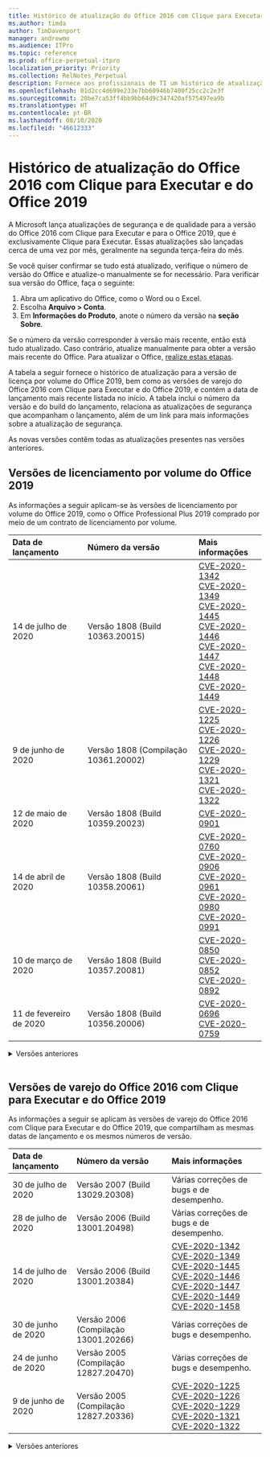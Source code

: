 ```yaml
---
title: Histórico de atualização do Office 2016 com Clique para Executar e do Office 2019
ms.author: timda
author: TimDavenport
manager: andrewmo
ms.audience: ITPro
ms.topic: reference
ms.prod: office-perpetual-itpro
localization_priority: Priority
ms.collection: RelNotes_Perpetual
description: Fornece aos profissionais de TI um histórico de atualização para versões perpétuas do Office 2016 e 2019 com Clique para Executar
ms.openlocfilehash: 01d2cc4d699e233e7bb60946b7400f25cc2c2e3f
ms.sourcegitcommit: 20be7ca53ff4bb9bb64d9c347420af575497ea9b
ms.translationtype: HT
ms.contentlocale: pt-BR
ms.lasthandoff: 08/10/2020
ms.locfileid: "46612333"
---
```

# <a name="update-history-for-office-2016-c2r-and-office-2019"></a>Histórico de atualização do Office 2016 com Clique para Executar e do Office 2019

A Microsoft lança atualizações de segurança e de qualidade para a versão do Office 2016 com Clique para Executar e para o Office 2019, que é exclusivamente Clique para Executar. Essas atualizações são lançadas cerca de uma vez por mês, geralmente na segunda terça-feira do mês.

Se você quiser confirmar se tudo está atualizado, verifique o número de versão do Office e atualize-o manualmente se for necessário. Para verificar sua versão do Office, faça o seguinte:

  1.    Abra um aplicativo do Office, como o Word ou o Excel.
  2.    Escolha **Arquivo > Conta**.
  3.    Em **Informações do Produto**, anote o número da versão na **seção Sobre**.

Se o número da versão corresponder à versão mais recente, então está tudo atualizado. Caso contrário, atualize manualmente para obter a versão mais recente do Office. Para atualizar o Office, [realize estas etapas](https://support.office.com/article/2ab296f3-7f03-43a2-8e50-46de917611c5).


A tabela a seguir fornece o histórico de atualização para a versão de licença por volume do Office 2019, bem como as versões de varejo do Office 2016 com Clique para Executar e do Office 2019, e contém a data de lançamento mais recente listada no início. A tabela inclui o número da versão e do build do lançamento, relaciona as atualizações de segurança que acompanham o lançamento, além de um link para mais informações sobre a atualização de segurança.

As novas versões contêm todas as atualizações presentes nas versões anteriores.

## <a name="volume-licensed-versions-of-office-2019"></a>Versões de licenciamento por volume do Office 2019
As informações a seguir aplicam-se às versões de licenciamento por volume do Office 2019, como o Office Professional Plus 2019 comprado por meio de um contrato de licenciamento por volume.

[//]: # (NÃO REMOVA O INÍCIO DA TABELA VL)


|**Data de lançamento**|**Número da versão**|**Mais informações**|
|:-----|:-----|:-----|
|14 de julho de 2020   |Versão 1808 (Build 10363.20015)  |[CVE-2020-1342](https://portal.msrc.microsoft.com/pt-BR/security-guidance/advisory/CVE-2020-1342) <br/>[CVE-2020-1349](https://portal.msrc.microsoft.com/pt-BR/security-guidance/advisory/CVE-2020-1349) <br/>[CVE-2020-1445](https://portal.msrc.microsoft.com/pt-BR/security-guidance/advisory/CVE-2020-1445) <br/>[CVE-2020-1446](https://portal.msrc.microsoft.com/pt-BR/security-guidance/advisory/CVE-2020-1446) <br/>[CVE-2020-1447](https://portal.msrc.microsoft.com/pt-BR/security-guidance/advisory/CVE-2020-1447) <br/>[CVE-2020-1448](https://portal.msrc.microsoft.com/pt-BR/security-guidance/advisory/CVE-2020-1448) <br/>[CVE-2020-1449](https://portal.msrc.microsoft.com/pt-BR/security-guidance/advisory/CVE-2020-1449) <br/>|
|9 de junho de 2020   |Versão 1808 (Compilação 10361.20002)  |[CVE-2020-1225](https://portal.msrc.microsoft.com/pt-BR/security-guidance/advisory/CVE-2020-1225) <br/> [CVE-2020-1226](https://portal.msrc.microsoft.com/pt-BR/security-guidance/advisory/CVE-2020-1226) <br/>[CVE-2020-1229](https://portal.msrc.microsoft.com/pt-BR/security-guidance/advisory/CVE-2020-1229) <br/>[CVE-2020-1321](https://portal.msrc.microsoft.com/pt-BR/security-guidance/advisory/CVE-2020-1321) <br/>[CVE-2020-1322](https://portal.msrc.microsoft.com/pt-BR/security-guidance/advisory/CVE-2020-1322) <br/>|
|12 de maio de 2020   |Versão 1808 (Build 10359.20023)  |[CVE-2020-0901](https://portal.msrc.microsoft.com/pt-BR/security-guidance/advisory/CVE-2020-0901) <br/> |
|14 de abril de 2020   |Versão 1808 (Build 10358.20061)  |[CVE-2020-0760](https://portal.msrc.microsoft.com/pt-BR/security-guidance/advisory/CVE-2020-0760) <br/> [CVE-2020-0906](https://portal.msrc.microsoft.com/pt-BR/security-guidance/advisory/CVE-2020-0906) <br/> [CVE-2020-0961](https://portal.msrc.microsoft.com/pt-BR/security-guidance/advisory/CVE-2020-0961) <br/> [CVE-2020-0980](https://portal.msrc.microsoft.com/pt-BR/security-guidance/advisory/CVE-2020-0980) <br/>[CVE-2020-0991](https://portal.msrc.microsoft.com/pt-BR/security-guidance/advisory/CVE-2020-0991) <br/> |
|10 de março de 2020   |Versão 1808 (Build 10357.20081)  |[CVE-2020-0850](https://portal.msrc.microsoft.com/pt-BR/security-guidance/advisory/CVE-2020-0850) <br/> [CVE-2020-0852](https://portal.msrc.microsoft.com/pt-BR/security-guidance/advisory/CVE-2020-0852) <br/> [CVE-2020-0892](https://portal.msrc.microsoft.com/pt-BR/security-guidance/advisory/CVE-2020-0892) <br/>  |
|11 de fevereiro de 2020   |Versão 1808 (Build 10356.20006)  |[CVE-2020-0696](https://portal.msrc.microsoft.com/pt-BR/security-guidance/advisory/CVE-2020-0696) <br/> [CVE-2020-0759](https://portal.msrc.microsoft.com/pt-BR/security-guidance/advisory/CVE-2020-0759) <br/>  |


[//]: # (NÃO REMOVA O FINAL DA TABELA VL)

<details>
<summary>Versões anteriores</summary>
 
[//]: # (NÃO REMOVA O INÍCIO DA ANTIGA TABELA VL)


|**Data de lançamento**|**Número da versão**|**Mais informações**|
|:-----|:-----|:-----|


[//]: # (NÃO REMOVA O FINAL DA ANTIGA TABELA VL)

</details>


<br/>

## <a name="retail-versions-of-office-2016-c2r-and-office-2019"></a>Versões de varejo do Office 2016 com Clique para Executar e do Office 2019
As informações a seguir se aplicam às versões de varejo do Office 2016 com Clique para Executar e do Office 2019, que compartilham as mesmas datas de lançamento e os mesmos números de versão.

[//]: # (NÃO REMOVA O INÍCIO DA TABELA DE VAREJO)


|**Data de lançamento**|**Número da versão**|**Mais informações**|
|:-----|:-----|:-----|
|30 de julho de 2020|Versão 2007 (Build 13029.20308)  |Várias correções de bugs e de desempenho.  <br/>  |
|28 de julho de 2020|Versão 2006 (Build 13001.20498)  |Várias correções de bugs e de desempenho.  <br/>  |
|14 de julho de 2020|Versão 2006 (Build 13001.20384)  |[CVE-2020-1342](https://portal.msrc.microsoft.com/pt-BR/security-guidance/advisory/CVE-2020-1342) <br/>[CVE-2020-1349](https://portal.msrc.microsoft.com/pt-BR/security-guidance/advisory/CVE-2020-1349) <br/>[CVE-2020-1445](https://portal.msrc.microsoft.com/pt-BR/security-guidance/advisory/CVE-2020-1445) <br/>[CVE-2020-1446](https://portal.msrc.microsoft.com/pt-BR/security-guidance/advisory/CVE-2020-1446) <br/>[CVE-2020-1447](https://portal.msrc.microsoft.com/pt-BR/security-guidance/advisory/CVE-2020-1447) <br/>[CVE-2020-1449](https://portal.msrc.microsoft.com/pt-BR/security-guidance/advisory/CVE-2020-1449) <br/>[CVE-2020-1458](https://portal.msrc.microsoft.com/pt-BR/security-guidance/advisory/CVE-2020-1458) <br/>|
|30 de junho de 2020|Versão 2006 (Compilação 13001.20266)  |Várias correções de bugs e desempenho.  <br/>  |
|24 de junho de 2020|Versão 2005 (Compilação 12827.20470)  |Várias correções de bugs e desempenho.  <br/>  |
|9 de junho de 2020|Versão 2005 (Compilação 12827.20336)  |[CVE-2020-1225](https://portal.msrc.microsoft.com/pt-BR/security-guidance/advisory/CVE-2020-1225)  <br/> [CVE-2020-1226](https://portal.msrc.microsoft.com/pt-BR/security-guidance/advisory/CVE-2020-1226)  <br/> [CVE-2020-1229](https://portal.msrc.microsoft.com/pt-BR/security-guidance/advisory/CVE-2020-1229)  <br/> [CVE-2020-1321](https://portal.msrc.microsoft.com/pt-BR/security-guidance/advisory/CVE-2020-1321)  <br/> [CVE-2020-1322](https://portal.msrc.microsoft.com/pt-BR/security-guidance/advisory/CVE-2020-1322)  <br/>|


[//]: # (NÃO REMOVA O FINAL DA TABELA DE VAREJO)

<details>
<summary>Versões anteriores</summary>
 
[//]: # (NÃO REMOVA O INÍCIO DA ANTIGA TABELA DE VAREJO)


|**Data de lançamento**|**Número da versão**|**Mais informações**|
|:-----|:-----|:-----|
|2 de junho de 2020|Versão 2005 (Compilação 12827.20268)  |Várias correções de bugs e de desempenho.  <br/>  |
|21 de maio de 2020|Versão 2004 (Compilação 12730.20352)  |Várias correções de bugs e de desempenho.  <br/>  |
|12 de maio de 2020|Versão 2004 (Build 12730.20270)  |[CVE-2020-0901](https://portal.msrc.microsoft.com/pt-BR/security-guidance/advisory/CVE-2020-0901)  <br/>  |
|04 de maio de 2020|Versão 2004 (Build 12730.20250)  |[Link](https://support.microsoft.com/office/excel-word-powerpoint-file-becomes-corrupt-when-opening-a-file-that-contains-a-vba-project-or-after-enabling-a-macro-in-an-open-file-ad6ee6ca-db23-4614-a403-282821eb99f6?ui=en-us&rs=en-us&ad=us)<br/>  |
|29 de abril de 2020|Versão 2004 (Build 12730.20236)  |Várias correções de bugs e de desempenho. <br/>  |
|15 de abril de 2020|Versão 2003 (Build 12624.20466)  |Várias correções de bugs e de desempenho. <br/>  |
|14 de abril de 2020|Versão 2003 (Build 12624.20442)  |[CVE-2020-0760](https://portal.msrc.microsoft.com/pt-BR/security-guidance/advisory/CVE-2020-0760) <br/> [CVE-2020-0906](https://portal.msrc.microsoft.com/pt-BR/security-guidance/advisory/CVE-2020-0906) <br/> [CVE-2020-0961](https://portal.msrc.microsoft.com/pt-BR/security-guidance/advisory/CVE-2020-0961) <br/> [CVE-2020-0979](https://portal.msrc.microsoft.com/pt-BR/security-guidance/advisory/CVE-2020-0979) <br/> [CVE-2020-0980](https://portal.msrc.microsoft.com/pt-BR/security-guidance/advisory/CVE-2020-0980) <br/>[CVE-2020-0991](https://portal.msrc.microsoft.com/pt-BR/security-guidance/advisory/CVE-2020-0991) <br/> |
|31 de março de 2020|Versão 2003 (Build 12624.20382)  |Várias correções de bugs e de desempenho. <br/>  |
|25 de março de 2020|Versão 2003 (Build 12624.20320)  |Várias correções de bugs e de desempenho. <br/>  |
|10 de março de 2020|Versão 2002 (Build 12527.20278)  |[CVE-2020-0850](https://portal.msrc.microsoft.com/pt-BR/security-guidance/advisory/CVE-2020-0850) <br/> [CVE-2020-0851](https://portal.msrc.microsoft.com/pt-BR/security-guidance/advisory/CVE-2020-0851) <br/> [CVE-2020-0855](https://portal.msrc.microsoft.com/pt-BR/security-guidance/advisory/CVE-2020-0855) <br/> [CVE-2020-0892](https://portal.msrc.microsoft.com/pt-BR/security-guidance/advisory/CVE-2020-0892) <br/>  |
|1º de março de 2020   |Versão 2002 (Build 12527.20242)  |Resolve um problema que fazia com que aplicativos de terceiros não pudessem enviar emails do Outlook. <br/>  |
|25 de Fevereiro de 2020   |Versão 2002 (Build 12527.20194)  |Várias correções de bugs e de desempenho. <br/>  |
|11 de fevereiro de 2020   |Versão 2001 (Build 12430.20264)  |[CVE-2020-0696](https://portal.msrc.microsoft.com/pt-BR/security-guidance/advisory/CVE-2020-0696) <br/> [CVE-2020-0697](https://portal.msrc.microsoft.com/pt-BR/security-guidance/advisory/CVE-2020-0697) <br/> [CVE-2020-0759](https://portal.msrc.microsoft.com/pt-BR/security-guidance/advisory/CVE-2020-0759) <br/>  |


[//]: # (NÃO REMOVA O FINAL DA ANTIGA TABELA DE VAREJO)

</details>






